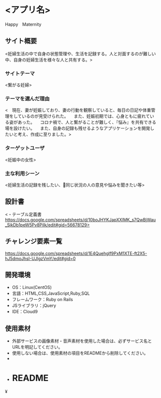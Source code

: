 # <アプリ名>
Happy　Maternity

## サイト概要
<妊婦生活の中で自身の状態管理や、生活を記録する。人と対面するのが難しい中、自身の妊婦生活を様々な人と共有する。>

### サイトテーマ
<繋がる妊婦>

### テーマを選んだ理由
<　現在、妻が妊娠しており、妻の行動を観察していると、毎日の日記や体重管理をしているのが見受けられた。
　また、妊娠初期では、心身ともに疲れている姿があった。
　コロナ禍で、人と繋がることが難しく、『悩み』を共有できる場を設けたい。
　また、自身の記録も残せるようなアプリケーションを開発したいと考え、作成に至りました。>

### ターゲットユーザ
<妊娠中の女性>

### 主な利用シーン
<妊婦生活の記録を残したい、同じ状況の人の意見や悩みを聞きたい等>

## 設計書
<・テーブル定義書
https://docs.google.com/spreadsheets/d/10boJHYKJapXXlMK_s7QwBjWau_SjkDb1peW5Pv8Pilk/edit#gid=56678129>

## チャレンジ要素一覧
<https://docs.google.com/spreadsheets/d/1E4Quehglf9PxM1XTE-ft2X5-hJ5dmoJhsI-UJlgzVmY/edit#gid=0>

## 開発環境
- OS：Linux(CentOS)
- 言語：HTML,CSS,JavaScript,Ruby,SQL
- フレームワーク：Ruby on Rails
- JSライブラリ：jQuery
- IDE：Cloud9

## 使用素材
- 外部サービスの画像素材・音声素材を使用した場合は、必ずサービス名とURLを明記してください。
- 使用しない場合は、使用素材の項目をREADMEから削除してください。
- 
- # README
¥